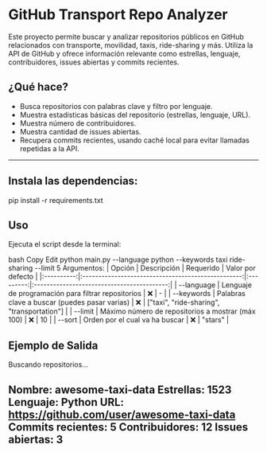 #  GitHub Transport Repo Analyzer

Este proyecto permite buscar y analizar repositorios públicos en GitHub relacionados con transporte, movilidad, taxis, ride-sharing y más. Utiliza la API de GitHub y ofrece información relevante como estrellas, lenguaje, contribuidores, issues abiertas y commits recientes.

##  ¿Qué hace?

- Busca repositorios con palabras clave y filtro por lenguaje.
- Muestra estadísticas básicas del repositorio (estrellas, lenguaje, URL).
- Muestra número de contribuidores.
- Muestra cantidad de issues abiertas.
- Recupera commits recientes, usando caché local para evitar llamadas repetidas a la API.

---

## Instala las dependencias:
pip install -r requirements.txt

## Uso
Ejecuta el script desde la terminal:

bash
Copy
Edit
python main.py --language python --keywords taxi ride-sharing --limit 5
Argumentos:
|   Opción   |                     Descripción                    | Requerido |              Valor por defecto             |
|:----------:|:--------------------------------------------------:|:---------:|:------------------------------------------:|
| --language | Lenguaje de programación para filtrar repositorios | ❌         | -                                          |
| --keywords | Palabras clave a buscar (puedes pasar varias)      | ❌         | ["taxi", "ride-sharing", "transportation"] |
| --limit    | Máximo número de repositorios a mostrar (máx 100)  | ❌         | 10                                         |
| --sort     | Orden por el cual va ha buscar                     | ❌         | "stars"                                    |
## Ejemplo de Salida
Buscando repositorios...

Nombre: awesome-taxi-data
Estrellas: 1523
Lenguaje: Python
URL: https://github.com/user/awesome-taxi-data
Commits recientes: 5
Contribuidores: 12
Issues abiertas: 3
----------------------------------------
